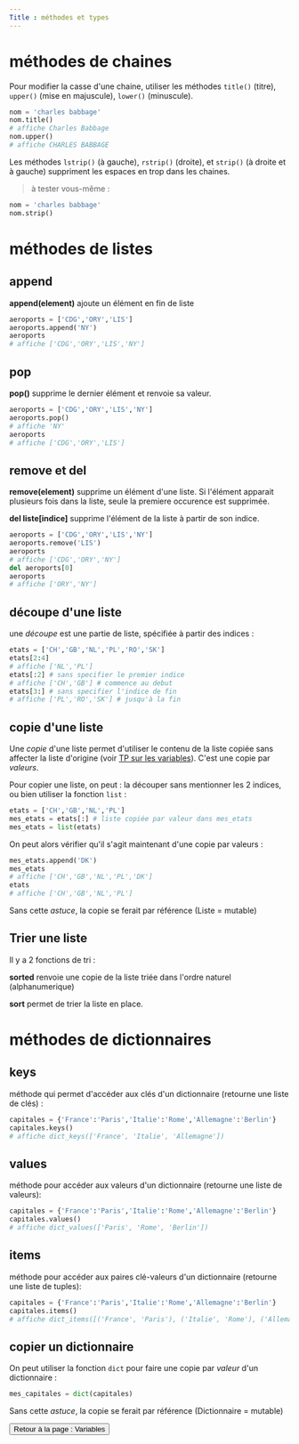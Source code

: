 ```yaml
---
Title : méthodes et types
---
```


# méthodes de chaines

Pour modifier la casse d'une chaine, utiliser les méthodes `title()` (titre), `upper()` (mise en majuscule), `lower()` (minuscule).

```python
nom = 'charles babbage'
nom.title()
# affiche Charles Babbage
nom.upper()
# affiche CHARLES BABBAGE
```

Les méthodes `lstrip()` (à gauche), `rstrip()` (droite), et `strip()` (à droite et à gauche) suppriment les espaces en trop dans les chaines.

> à tester vous-même : 

```python
nom = 'charles babbage'
nom.strip()
```

# méthodes de listes
## append
**append(element)** ajoute un élément en fin de liste
```python
aeroports = ['CDG','ORY','LIS']
aeroports.append('NY')
aeroports
# affiche ['CDG','ORY','LIS','NY']
```
## pop
**pop()** supprime le dernier élément et renvoie sa valeur.
```python
aeroports = ['CDG','ORY','LIS','NY']
aeroports.pop()
# affiche 'NY'
aeroports
# affiche ['CDG','ORY','LIS']
```

## remove et del
**remove(element)** supprime un élément d'une liste. Si l'élément apparait plusieurs fois dans la liste, seule la premiere occurence est supprimée.

**del liste[indice]** supprime l'élément de la liste à partir de son indice.

```python
aeroports = ['CDG','ORY','LIS','NY']
aeroports.remove('LIS')
aeroports
# affiche ['CDG','ORY','NY']
del aeroports[0]
aeroports
# affiche ['ORY','NY']
```
## découpe d'une liste
une *découpe* est une partie de liste, spécifiée à partir des indices : 
```python
etats = ['CH','GB','NL','PL','RO','SK']
etats[2:4]
# affiche ['NL','PL']
etats[:2] # sans specifier le premier indice
# affiche ['CH','GB'] # commence au debut
etats[3:] # sans specifier l'indice de fin
# affiche ['PL','RO','SK'] # jusqu'à la fin
```
## copie d'une liste
Une *copie* d'une liste permet d'utiliser le contenu de la liste copiée sans affecter la liste d'origine (voir [TP sur les variables](../page3/)). C'est une copie par *valeurs*.

Pour copier une liste, on peut : la découper sans mentionner les 2 indices, ou bien utiliser la fonction `list` : 
```python
etats = ['CH','GB','NL','PL']
mes_etats = etats[:] # liste copiée par valeur dans mes_etats
mes_etats = list(etats)
```
On peut alors vérifier qu'il s'agit maintenant d'une copie par valeurs : 
```python
mes_etats.append('DK')
mes_etats
# affiche ['CH','GB','NL','PL','DK']
etats
# affiche ['CH','GB','NL','PL']
```

Sans cette *astuce*, la copie se ferait par référence (Liste = mutable)

## Trier une liste
Il y a 2 fonctions de tri : 

**sorted** renvoie une copie de la liste triée dans l'ordre naturel (alphanumerique)

**sort** permet de trier la liste en place.

# méthodes de dictionnaires
## keys
méthode qui permet d'accéder aux clés d'un dictionnaire (retourne une liste de clés) :
```python
capitales = {'France':'Paris','Italie':'Rome','Allemagne':'Berlin'}
capitales.keys()
# affiche dict_keys(['France', 'Italie', 'Allemagne'])
``` 
## values
méthode pour accéder aux valeurs d'un dictionnaire (retourne une liste de valeurs):
```python
capitales = {'France':'Paris','Italie':'Rome','Allemagne':'Berlin'}
capitales.values()
# affiche dict_values(['Paris', 'Rome', 'Berlin'])
```
## items
méthode pour accéder aux paires clé-valeurs d'un dictionnaire (retourne une liste de tuples):

```python
capitales = {'France':'Paris','Italie':'Rome','Allemagne':'Berlin'}
capitales.items()
# affiche dict_items([('France', 'Paris'), ('Italie', 'Rome'), ('Allemagne', 'Berlin')])
```

## copier un dictionnaire
On peut utiliser la fonction `dict` pour faire une copie par *valeur* d'un dictionnaire : 

```python
mes_capitales = dict(capitales)
```

Sans cette *astuce*, la copie se ferait par référence (Dictionnaire = mutable)

<input type="button" class="btn btn-lg" value="Retour à la page : Variables" onclick="window.location.href = '../page1/'">


